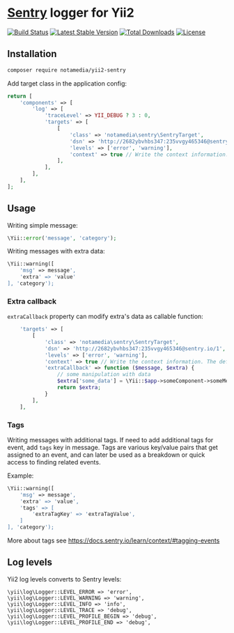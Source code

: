 # [Sentry](https://sentry.io) logger for Yii2

[![Build Status](https://travis-ci.org/notamedia/yii2-sentry.svg)](https://travis-ci.org/notamedia/yii2-sentry)
[![Latest Stable Version](https://poser.pugx.org/notamedia/yii2-sentry/v/stable)](https://packagist.org/packages/notamedia/yii2-sentry) 
[![Total Downloads](https://poser.pugx.org/notamedia/yii2-sentry/downloads)](https://packagist.org/packages/notamedia/yii2-sentry) 
[![License](https://poser.pugx.org/notamedia/yii2-sentry/license)](https://packagist.org/packages/notamedia/yii2-sentry)

## Installation

```bash
composer require notamedia/yii2-sentry
```

Add target class in the application config:

```php
return [
    'components' => [
	    'log' => [
		    'traceLevel' => YII_DEBUG ? 3 : 0,
		    'targets' => [
			    [
				    'class' => 'notamedia\sentry\SentryTarget',
				    'dsn' => 'http://2682ybvhbs347:235vvgy465346@sentry.io/1',
				    'levels' => ['error', 'warning'],
				    'context' => true // Write the context information. The default is true.
			    ],
		    ],
	    ],
    ],
];
```

## Usage

Writing simple message:

```php
\Yii::error('message', 'category');
```

Writing messages with extra data:

```php
\Yii::warning([
    'msg' => message',
    'extra' => 'value'
], 'category');
```

### Extra callback

`extraCallback` property can modify extra's data as callable function:
 
```php
    'targets' => [
        [
            'class' => 'notamedia\sentry\SentryTarget',
            'dsn' => 'http://2682ybvhbs347:235vvgy465346@sentry.io/1',
            'levels' => ['error', 'warning'],
            'context' => true // Write the context information. The default is true.
            'extraCallback' => function ($message, $extra) {
                // some manipulation with data
                $extra['some_data'] = \Yii::$app->someComponent->someMethod();
                return $extra;
            }
        ],
    ],
```

### Tags

Writing messages with additional tags. If need to add additional tags for event, add `tags` key in message. Tags are various key/value pairs that get assigned to an event, and can later be used as a breakdown or quick access to finding related events.

Example:

```php
\Yii::warning([
    'msg' => message',
    'extra' => 'value',
    'tags' => [
        'extraTagKey' => 'extraTagValue',
    ]
], 'category');
```

More about tags see https://docs.sentry.io/learn/context/#tagging-events

## Log levels

Yii2 log levels converts to Sentry levels:

```
\yii\log\Logger::LEVEL_ERROR => 'error',
\yii\log\Logger::LEVEL_WARNING => 'warning',
\yii\log\Logger::LEVEL_INFO => 'info',
\yii\log\Logger::LEVEL_TRACE => 'debug',
\yii\log\Logger::LEVEL_PROFILE_BEGIN => 'debug',
\yii\log\Logger::LEVEL_PROFILE_END => 'debug',
```

